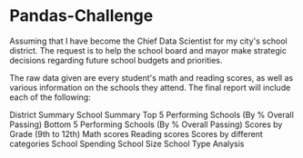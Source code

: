 # Pandas-Challenge


Assuming that I have become the Chief Data Scientist for my city's school district. The request is to help the school board and mayor make strategic decisions regarding future school budgets and priorities.

The raw data given are every student's math and reading scores, as well as various information on the schools they attend. The final report will include each of the following:

District Summary
School Summary
Top 5 Performing Schools (By % Overall Passing)
Bottom 5 Performing Schools (By % Overall Passing)
Scores by Grade (9th to 12th)
Math scores
Reading scores
Scores by different categories
School Spending
School Size
School Type
Analysis
